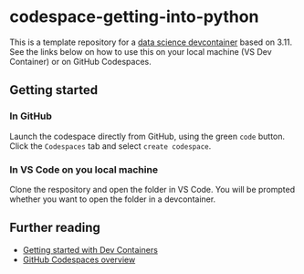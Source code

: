 # codespace-getting-into-python

This is a template repository for a [data science devcontainer](https://github.com/b-data/data-science-devcontainers) based on 3.11. See the links below on how to use this on your local machine (VS Dev Container) or on GitHub Codespaces.

## Getting started

### In GitHub
Launch the codespace directly from GitHub, using the green `code` button. Click the `Codespaces` tab and select `create codespace`.

### In VS Code on you local machine
Clone the respository and open the folder in VS Code. You will be prompted whether you want to open the folder in a devcontainer.

## Further reading

- [Getting started with Dev Containers](https://microsoft.github.io/code-with-engineering-playbook/developer-experience/devcontainers/)
- [GitHub Codespaces overview](https://docs.github.com/en/codespaces/overview)
